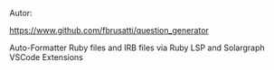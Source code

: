Autor:

https://www.github.com/fbrusatti/question_generator

Auto-Formatter Ruby files and IRB files via Ruby LSP and Solargraph VSCode Extensions